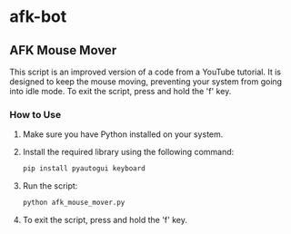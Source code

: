 # afk-bot
## AFK Mouse Mover

This script is an improved version of a code from a YouTube tutorial. It is designed to keep the mouse moving, preventing your system from going into idle mode. 
To exit the script, press and hold the 'f' key.

### How to Use

1. Make sure you have Python installed on your system.

2. Install the required library using the following command:
   ```bash
   pip install pyautogui keyboard

3. Run the script:
   ```bash
   python afk_mouse_mover.py

4. To exit the script, press and hold the 'f' key. 
